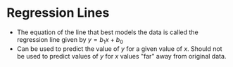 # Regression Lines

-   The equation of the line that best models the data is called the
    regression line given by $y=b_{1} x+b_{0}$
-   Can be used to predict the value of $y$ for a given value of $x$.
    Should not be used to predict values of $y$ for $x$ values "far"
    away from original data.
